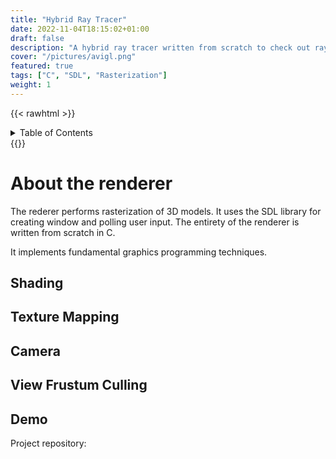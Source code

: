 ```yaml
---
title: "Hybrid Ray Tracer"
date: 2022-11-04T18:15:02+01:00
draft: false
description: "A hybrid ray tracer written from scratch to check out ray tracing in Vulkan."
cover: "/pictures/avigl.png"
featured: true
tags: ["C", "SDL", "Rasterization"]
weight: 1
---
```


{{< rawhtml >}}

<details>
<summary>Table of Contents</summary>
{{</ rawhtml >}}

- [About the renderer](#about-the-renderer)
- [Shading](#about-the-renderer)
- [Texture Mapping](#about-the-renderer)
- [Camera](#about-the-renderer)
- [Culling](#about-the-renderer)
- [Demo](#demo)

{{< rawhtml >}}

</details>
{{</ rawhtml >}}

# About the renderer

The rederer performs rasterization of 3D models. It uses the SDL library for creating window and polling user input. The entirety of the renderer is written from scratch in C.

It implements fundamental graphics programming techniques.

## Shading

## Texture Mapping

## Camera

## View Frustum Culling

## Demo

Project repository: 
